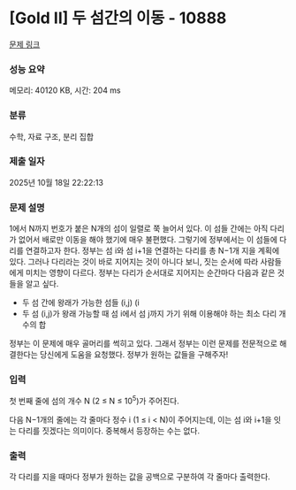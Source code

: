 # [Gold II] 두 섬간의 이동 - 10888 

[문제 링크](https://www.acmicpc.net/problem/10888) 

### 성능 요약

메모리: 40120 KB, 시간: 204 ms

### 분류

수학, 자료 구조, 분리 집합

### 제출 일자

2025년 10월 18일 22:22:13

### 문제 설명

<p>1에서 N까지 번호가 붙은 N개의 섬이 일렬로 쭉 늘어서 있다. 이 섬들 간에는 아직 다리가 없어서 배로만 이동을 해야 했기에 매우 불편했다. 그렇기에 정부에서는 이 섬들에 다리를 연결하고자 한다. 정부는 섬 i와 섬 i+1을 연결하는 다리를 총 N−1개 지을 계획에 있다. 그러나 다리라는 것이 바로 지어지는 것이 아니다 보니, 짓는 순서에 따라 사람들에게 미치는 영향이 다르다. 정부는 다리가 순서대로 지어지는 순간마다 다음과 같은 것들을 알고 싶다.</p>

<ul>
	<li>두 섬 간에 왕래가 가능한 섬들 (i,j) (i<j) 쌍들의 개수</li>
	<li>두 섬 (i,j)가 왕래 가능할 때 섬 i에서 섬 j까지 가기 위해 이용해야 하는 최소 다리 개수의 합</li>
</ul>

<p>정부는 이 문제에 매우 골머리를 썩히고 있다. 그래서 정부는 이런 문제를 전문적으로 해결한다는 당신에게 도움을 요청했다. 정부가 원하는 값들을 구해주자!</p>

### 입력 

 <p>첫 번째 줄에 섬의 개수 N (2 ≤ N ≤ 10<sup>5</sup>)가 주어진다.</p>

<p>다음 N−1개의 줄에는 각 줄마다 정수 i (1 ≤ i < N)이 주어지는데, 이는 섬 i와 i+1을 잇는 다리를 짓겠다는 의미이다. 중복해서 등장하는 수는 없다.</p>

### 출력 

 <p>각 다리를 지을 때마다 정부가 원하는 값을 공백으로 구분하여 각 줄마다 출력한다.</p>

